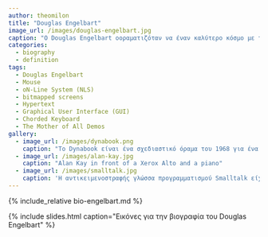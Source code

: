 ```yaml
---
author: theomilon
title: "Douglas Engelbart"
image_url: /images/douglas-engelbart.jpg
caption: "O Douglas Engelbart οοραματιζόταν να έναν καλύτερο κόσμο με την χρήση υπολογιστών. Ήταν από τους πρωτεργάτες της αλληλεπίδρασης ανθρώπου - υπολογιστή, και πατέρας των οθονών bitmap, του mouse, του hypertext, και του γραφικού περιβάλλοντος (GUI)."
categories:
  - biography
  - definition
tags:
  - Douglas Engelbart
  - Mouse
  - oN-Line System (NLS)
  - bitmapped screens
  - Hypertext 
  - Graphical User Interface (GUI)
  - Chorded Keyboard
  - The Mother of All Demos
gallery:
  - image_url: /images/dynabook.png
    caption: "Το Dynabook είναι ένα σχεδιαστικό όραμα του 1968 για ένα φορητό υπολογιστή τύπου τάμπλετ από τον Alan Kay που απευθύνεται σε παιδιά και μπορεί να προγραμματιστεί με στόχο την προσωπική έκφραση και την επεξεργασία της πληροφορίας"
  - image_url: /images/alan-kay.jpg
    caption: "Alan Kay in front of a Xerox Alto and a piano"
  - image_url: /images/smalltalk.jpg
    caption: 'Η αντικειμενοστραφής γλώσσα προγραμματισμού Smalltalk είχε έμφαση σε οντότητες υψηλού επιπέδου και στην διάδραση με τον χρήστη και έτσι διευκόλυνε την κατασκευή και τις δοκιμές του λογισμικού που τελικά οδήγησε στους πρώτους επιτυχημένους εμπορικά επιτραπέζιους υπολογιστές'
---
```


{% include_relative bio-engelbart.md %}

{% include slides.html caption="Εικόνες για την βιογραφία του Douglas Engelbart" %}
